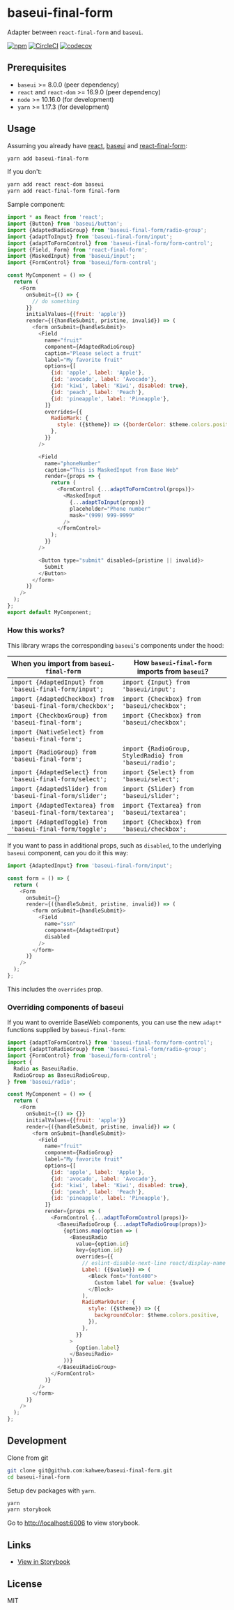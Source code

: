 # baseui-final-form

Adapter between `react-final-form` and `baseui`.

[![npm](https://img.shields.io/npm/v/baseui-final-form.svg)](https://www.npmjs.com/package/baseui-final-form)
[![CircleCI](https://circleci.com/gh/kahwee/baseui-final-form.svg?style=svg)](https://circleci.com/gh/kahwee/baseui-final-form)
[![codecov](https://codecov.io/gh/kahwee/baseui-final-form/branch/master/graph/badge.svg)](https://codecov.io/gh/kahwee/baseui-final-form)

## Prerequisites

- `baseui` >= 8.0.0 (peer dependency)
- `react` and `react-dom` >= 16.9.0 (peer dependency)
- `node` >= 10.16.0 (for development)
- `yarn` >= 1.17.3 (for development)

## Usage

Assuming you already have [react](https://reactjs.org/), [baseui](https://github.com/uber-web/baseui) and [react-final-form](https://github.com/final-form/react-final-form):

```sh
yarn add baseui-final-form
```

If you don't:

```sh
yarn add react react-dom baseui
yarn add react-final-form final-form
```

Sample component:

```javascript
import * as React from 'react';
import {Button} from 'baseui/button';
import {AdaptedRadioGroup} from 'baseui-final-form/radio-group';
import {adaptToInput} from 'baseui-final-form/input';
import {adaptToFormControl} from 'baseui-final-form/form-control';
import {Field, Form} from 'react-final-form';
import {MaskedInput} from 'baseui/input';
import {FormControl} from 'baseui/form-control';

const MyComponent = () => {
  return (
    <Form
      onSubmit={() => {
        // do something
      }}
      initialValues={{fruit: 'apple'}}
      render={({handleSubmit, pristine, invalid}) => (
        <form onSubmit={handleSubmit}>
          <Field
            name="fruit"
            component={AdaptedRadioGroup}
            caption="Please select a fruit"
            label="My favorite fruit"
            options={[
              {id: 'apple', label: 'Apple'},
              {id: 'avocado', label: 'Avocado'},
              {id: 'kiwi', label: 'Kiwi', disabled: true},
              {id: 'peach', label: 'Peach'},
              {id: 'pineapple', label: 'Pineapple'},
            ]}
            overrides={{
              RadioMark: {
                style: ({$theme}) => ({borderColor: $theme.colors.positive}),
              },
            }}
          />

          <Field
            name="phoneNumber"
            caption="This is MaskedInput from Base Web"
            render={props => {
              return (
                <FormControl {...adaptToFormControl(props)}>
                  <MaskedInput
                    {...adaptToInput(props)}
                    placeholder="Phone number"
                    mask="(999) 999-9999"
                  />
                </FormControl>
              );
            }}
          />

          <Button type="submit" disabled={pristine || invalid}>
            Submit
          </Button>
        </form>
      )}
    />
  );
};
export default MyComponent;
```

### How this works?

This library wraps the corresponding `baseui`'s components under the hood:

| When you import from `baseui-final-form`                      | How `baseui-final-form` imports from `baseui`?          |
| ------------------------------------------------------------- | ------------------------------------------------------- |
| `import {AdaptedInput} from 'baseui-final-form/input';`       | `import {Input} from 'baseui/input';`                   |
| `import {AdaptedCheckbox} from 'baseui-final-form/checkbox';` | `import {Checkbox} from 'baseui/checkbox';`             |
| `import {CheckboxGroup} from 'baseui-final-form';`            | `import {Checkbox} from 'baseui/checkbox';`             |
| `import {NativeSelect} from 'baseui-final-form';`             |                                                         |
| `import {RadioGroup} from 'baseui-final-form';`               | `import {RadioGroup, StyledRadio} from 'baseui/radio';` |
| `import {AdaptedSelect} from 'baseui-final-form/select';`     | `import {Select} from 'baseui/select';`                 |
| `import {AdaptedSlider} from 'baseui-final-form/slider';`     | `import {Slider} from 'baseui/slider';`                 |
| `import {AdaptedTextarea} from 'baseui-final-form/textarea';` | `import {Textarea} from 'baseui/textarea';`             |
| `import {AdaptedToggle} from 'baseui-final-form/toggle';`     | `import {Checkbox} from 'baseui/checkbox';`             |

If you want to pass in additional props, such as `disabled`, to the underlying `baseui` component, can you do it this way:

```js
import {AdaptedInput} from 'baseui-final-form/input';

const form = () => {
  return (
    <Form
      onSubmit={}
      render={({handleSubmit, pristine, invalid}) => (
        <form onSubmit={handleSubmit}>
          <Field
            name="ssn"
            component={AdaptedInput}
            disabled
          />
        </form>
      )}
    />
  );
};
```

This includes the `overrides` prop.

### Overriding components of baseui

If you want to override BaseWeb components, you can use the new `adapt*` functions supplied by `baseui-final-form`:

```javascript
import {adaptToFormControl} from 'baseui-final-form/form-control';
import {adaptToRadioGroup} from 'baseui-final-form/radio-group';
import {FormControl} from 'baseui/form-control';
import {
  Radio as BaseuiRadio,
  RadioGroup as BaseuiRadioGroup,
} from 'baseui/radio';

const MyComponent = () => {
  return (
    <Form
      onSubmit={() => {}}
      initialValues={{fruit: 'apple'}}
      render={({handleSubmit, pristine, invalid}) => (
        <form onSubmit={handleSubmit}>
          <Field
            name="fruit"
            component={RadioGroup}
            label="My favorite fruit"
            options={[
              {id: 'apple', label: 'Apple'},
              {id: 'avocado', label: 'Avocado'},
              {id: 'kiwi', label: 'Kiwi', disabled: true},
              {id: 'peach', label: 'Peach'},
              {id: 'pineapple', label: 'Pineapple'},
            ]}
            render={props => (
              <FormControl {...adaptToFormControl(props)}>
                <BaseuiRadioGroup {...adaptToRadioGroup(props)}>
                  {options.map(option => (
                    <BaseuiRadio
                      value={option.id}
                      key={option.id}
                      overrides={{
                        // eslint-disable-next-line react/display-name
                        Label: ({$value}) => (
                          <Block font="font400">
                            Custom label for value: {$value}
                          </Block>
                        ),
                        RadioMarkOuter: {
                          style: ({$theme}) => ({
                            backgroundColor: $theme.colors.positive,
                          }),
                        },
                      }}
                    >
                      {option.label}
                    </BaseuiRadio>
                  ))}
                </BaseuiRadioGroup>
              </FormControl>
            )}
          />
        </form>
      )}
    />
  );
};
```

## Development

Clone from git

```sh
git clone git@github.com:kahwee/baseui-final-form.git
cd baseui-final-form
```

Setup dev packages with `yarn`.

```sh
yarn
yarn storybook
```

Go to [http://localhost:6006](http://localhost:6006) to view storybook.

## Links

- [View in Storybook](https://baseui-final-form.netlify.com)

## License

MIT
